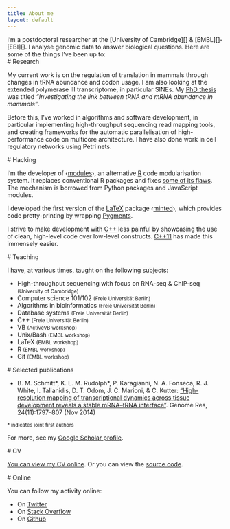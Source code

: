 ```yaml
---
title: About me
layout: default
---
```


<section>
I’m a postdoctoral researcher at the [University of Cambridge][] &
[EMBL][]-[EBI][]. I analyse genomic data to answer biological questions. Here
are some of the things I’ve been up to:
</section>

<section>
# Research

My current work is on the regulation of translation in mammals through changes
in tRNA abundance and codon usage. I am also looking at the extended polymerase
III transcriptome, in particular SINEs. My [PhD thesis][] was titled
*“Investigating the link between tRNA and mRNA abundance in mammals”*.

Before this, I’ve worked in algorithms and software development, in particular
implementing high-throughput sequencing read mapping tools, and creating
frameworks for the automatic parallelisation of high-performance code on
multicore architecture. I have also done work in cell regulatory networks using
Petri nets.
</section>

<section>
# Hacking

I’m the developer of ‹[modules][]›, an alternative [R][] code modularisation
system. It replaces conventional R packages and fixes [some of its
flaws][modules-rationale]. The mechanism is borrowed from Python packages and
JavaScript modules.

I developed the first version of the [LaTeX][] package ‹[minted][]›, which
provides code pretty-printing by wrapping [Pygments][].

I strive to make development with [C++][] less painful by showcasing the use of
clean, high-level code over low-level constructs. [C++11][] has made this
immensely easier.
</section>

<section>
# Teaching

I have, at various times, taught on the following subjects:

* High-throughput sequencing with focus on RNA-seq & ChIP-seq
  <small>(University of Cambridge)</small>
* Computer science 101/102 <small>(Freie Universität Berlin)</small>
* Algorithms in bioinformatics <small>(Freie Universität Berlin)</small>
* Database systems <small>(Freie Universität Berlin)</small>
* C++ <small>(Freie Universität Berlin)</small>
* VB <small>(ActiveVB workshop)</small>
* Unix/Bash <small>(EMBL workshop)</small>
* LaTeX <small>(EMBL workshop)</small>
* R <small>(EMBL workshop)</small>
* Git <small>(EMBL workshop)</small>
</section>

<section>
# Selected publications

* <span class="bib authors">B. M. Schmitt\*, K. L. M. Rudolph\*, P. Karagianni,
  N. A. Fonseca, R. J. White, I. Talianidis, D. T. Odom, J. C. Marioni, & C.
  Kutter</span>: [<span class="bib title">“High-resolution mapping of
  transcriptional dynamics across tissue development reveals a stable mRNA–tRNA
  interface”</span>][bib-1]. <span class="bib journal">Genome Res</span>, <span
  class="bib issue">24(11):1797–807</span> (<span class="bib date">Nov
  2014</span>)

<small>\* indicates joint first authors</small>

For more, see my [Google Scholar profile][].
</section>

<section>
# CV

[You can view my CV online][cv]. Or you can view the [source code][cv-source].
</section>

<section>
# Online

You can follow my activity online:

* On [Twitter][]
* On [Stack Overflow][]
* On [Github][]
</section>

[University of Cambridge]: http://www.cam.ac.uk/
[EMBL]: http://embl.org
[EBI]: http://www.ebi.ac.uk
[PhD thesis]: https://github.com/klmr/thesis
[R]: http://r-project.org
[modules]: https://github.com/klmr/modules
[modules-rationale]: https://github.com/klmr/modules/wiki/Design-rationale
[LaTeX]: https://www.latex-project.org/
[minted]: http://ctan.org/pkg/minted
[Pygments]: http://pygments.org/
[C++]: https://isocpp.org/
[C++11]: https://en.wikipedia.org/wiki/C%2B%2B11
[C++ for loop]: https://github.com/klmr/cpp-ranges
[Google Scholar profile]: https://scholar.google.com/citations?user=ALuSMe8AAAAJ&hl=en
[bib-1]: http://dx.doi.org/10.1101/gr.176784.114
[cv]: …
[cv-source]: https://github.com/klmr/cv
[Twitter]: http://twitter.com/klmr
[Stack Overflow]: stackoverflow.com/users/1968/konrad-rudolph
[Github]: https://github.com/klmr
